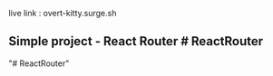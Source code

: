 live link : overt-kitty.surge.sh


## Simple project - React Router #   R e a c t R o u t e r  
 "# ReactRouter" 
